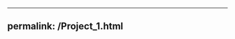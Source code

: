 <!-- handwriting recongition user interface -->
---
permalink: /Project_1.html
---

<html>
    <head>
        <title>Running a Python script</title>
        <?PHP
        echo shell_exec("python interface.py");
        ?>
        </head>
    <body>
        <!-- BODY -->
    </body>
</html>